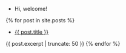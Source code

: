 

* Hi, welcome!

{% for post in site.posts %}
  <ul>
    <li>
      <a href="{{ post.url }}">{{ post.title }}</a>
    </li>
  </ul>
  {{ post.excerpt | truncate: 50 }}
{% endfor %}
